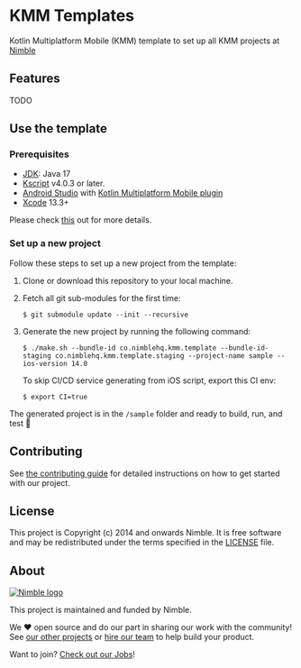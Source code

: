 # KMM Templates

Kotlin Multiplatform Mobile (KMM) template to set up all KMM projects at [Nimble](https://nimblehq.co/)

## Features

TODO

## Use the template

### Prerequisites

- [JDK](https://www.oracle.com/java/technologies/javase-downloads.html): Java 17
- [Kscript](https://github.com/holgerbrandl/kscript) v4.0.3 or later.
- [Android Studio](https://developer.android.com/studio) with [Kotlin Multiplatform Mobile plugin](https://kotlinlang.org/docs/multiplatform-mobile-plugin-releases.html)
- [Xcode](https://apps.apple.com/us/app/xcode/id497799835) 13.3+

Please check [this](https://kotlinlang.org/docs/multiplatform-mobile-setup.html#install-the-necessary-tools) out for more details.

### Set up a new project

Follow these steps to set up a new project from the template:

1. Clone or download this repository to your local machine.

2. Fetch all git sub-modules for the first time:

    `$ git submodule update --init --recursive`

3. Generate the new project by running the following command:

    `$ ./make.sh --bundle-id co.nimblehq.kmm.template --bundle-id-staging co.nimblehq.kmm.template.staging --project-name sample --ios-version 14.0`

    To skip CI/CD service generating from iOS script, export this CI env:

    `$ export CI=true`

The generated project is in the `/sample` folder and ready to build, run, and test 🎉

## Contributing

See [the contributing guide](CONTRIBUTING.md) for detailed instructions on how to get started with our project.

## License

This project is Copyright (c) 2014 and onwards Nimble. It is free software and may be redistributed under the terms specified in the [LICENSE] file.

[LICENSE]: /LICENSE

## About
<a href="https://nimblehq.co/">
  <picture>
    <source media="(prefers-color-scheme: dark)" srcset="https://assets.nimblehq.co/logo/dark/logo-dark-text-160.png">
    <img alt="Nimble logo" src="https://assets.nimblehq.co/logo/light/logo-light-text-160.png">
  </picture>
</a>

This project is maintained and funded by Nimble.

We ❤️ open source and do our part in sharing our work with the community!
See [our other projects][community] or [hire our team][hire] to help build your product.

Want to join? [Check out our Jobs][jobs]!

[community]: https://github.com/nimblehq
[hire]: https://nimblehq.co/
[jobs]: https://jobs.nimblehq.co/
